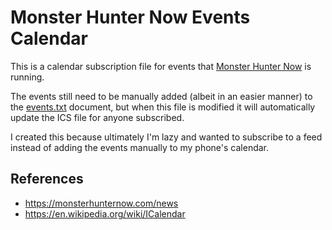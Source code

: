 # Monster Hunter Now Events Calendar

This is a calendar subscription file for events that [Monster Hunter Now](https://monsterhunternow.com/) is running.

The events still need to be manually added (albeit in an easier manner) to the [events.txt](./events.txt) document, but when this file is modified it will automatically update the ICS file for anyone subscribed.

I created this because ultimately I'm lazy and wanted to subscribe to a feed instead of adding the events manually to my phone's calendar.

## References

- https://monsterhunternow.com/news
- https://en.wikipedia.org/wiki/ICalendar
